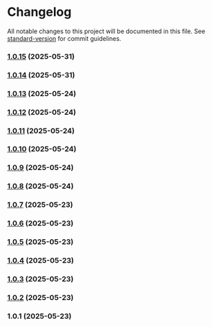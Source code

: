 # Changelog

All notable changes to this project will be documented in this file. See [standard-version](https://github.com/conventional-changelog/standard-version) for commit guidelines.

### [1.0.15](https://github.com/erhanfirat/nest-my-commerce/compare/v1.0.13...v1.0.15) (2025-05-31)

### [1.0.14](https://github.com/erhanfirat/nest-my-commerce/compare/v1.0.13...v1.0.14) (2025-05-31)

### [1.0.13](https://github.com/erhanfirat/nest-my-commerce/compare/v1.0.12...v1.0.13) (2025-05-24)

### [1.0.12](https://github.com/erhanfirat/nest-my-commerce/compare/v1.0.11...v1.0.12) (2025-05-24)

### [1.0.11](https://github.com/erhanfirat/nest-my-commerce/compare/v1.0.10...v1.0.11) (2025-05-24)

### [1.0.10](https://github.com/erhanfirat/nest-my-commerce/compare/v1.0.9...v1.0.10) (2025-05-24)

### [1.0.9](https://github.com/erhanfirat/nest-my-commerce/compare/v1.0.8...v1.0.9) (2025-05-24)

### [1.0.8](https://github.com/erhanfirat/nest-my-commerce/compare/v1.0.7...v1.0.8) (2025-05-24)

### [1.0.7](https://github.com/erhanfirat/nest-my-commerce/compare/v1.0.6...v1.0.7) (2025-05-23)

### [1.0.6](https://github.com/erhanfirat/nest-my-commerce/compare/v1.0.5...v1.0.6) (2025-05-23)

### [1.0.5](https://github.com/erhanfirat/nest-my-commerce/compare/v1.0.4...v1.0.5) (2025-05-23)

### [1.0.4](https://github.com/erhanfirat/nest-my-commerce/compare/v1.0.3...v1.0.4) (2025-05-23)

### [1.0.3](https://github.com/erhanfirat/nest-my-commerce/compare/v1.0.2...v1.0.3) (2025-05-23)

### [1.0.2](https://github.com/erhanfirat/nest-my-commerce/compare/v1.0.1...v1.0.2) (2025-05-23)

### 1.0.1 (2025-05-23)
